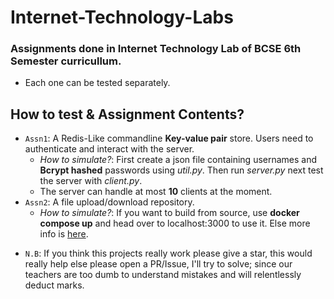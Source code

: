 # Internet-Technology-Labs

### Assignments done in Internet Technology Lab of BCSE 6th Semester curricullum.

- Each one can be tested separately.

## How to test & Assignment Contents?

- `Assn1`: A Redis-Like commandline **Key-value pair** store. Users need to authenticate and interact with the server.
  - *How to simulate?*: First create a json file containing usernames and **Bcrypt hashed** passwords using _util.py_. Then run _server.py_ next test the server with _client.py_.
  - The server can handle at most **10** clients at the moment.
- `Assn2`: A file upload/download repository.
  - *How to simulate?*: If you want to build from source, use **docker compose up** and head over to localhost:3000 to use it. Else more info is <a href="https://github.com/The-Debarghya/file-store">here</a>.

* `N.B`: If you think this projects really work please give a star, this would really help else please open a PR/Issue, I'll try to solve; since our teachers are too dumb to understand mistakes and will relentlessly deduct marks.
